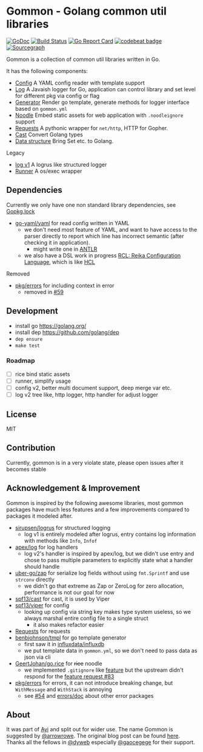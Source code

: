 # Gommon - Golang common util libraries

[![GoDoc](https://godoc.org/github.com/dyweb/gommon?status.svg)](https://godoc.org/github.com/dyweb/gommon)
[![Build Status](https://travis-ci.org/dyweb/gommon.svg?branch=master)](https://travis-ci.org/dyweb/gommon)
[![Go Report Card](https://goreportcard.com/badge/github.com/dyweb/gommon)](https://goreportcard.com/report/github.com/dyweb/gommon)
[![codebeat badge](https://codebeat.co/badges/8d42a846-f1dc-4a6b-8bd9-5862726ed35d)](https://codebeat.co/projects/github-com-dyweb-gommon-master)
[![Sourcegraph](https://sourcegraph.com/github.com/dyweb/gommon/-/badge.svg)](https://sourcegraph.com/github.com/dyweb/gommon?badge)

Gommon is a collection of common util libraries written in Go.

It has the following components:

- [Config](config) A YAML config reader with template support
- [Log](log) A Javaish logger for Go, application can control library and set level for different pkg via config or flag
- [Generator](generator) Render go template, generate methods for logger interface based on `gommon.yml`
- [Noodle](noodle) Embed static assets for web application with `.noodleignore` support
- [Requests](requests) A pythonic wrapper for `net/http`, HTTP for Gopher.
- [Cast](cast) Convert Golang types
- [Data structure](structure) Bring Set etc. to Golang.

Legacy

- [log v1](legacy/log) A logrus like structured logger
- [Runner](legacy/runner) A os/exec wrapper


## Dependencies

Currently we only have one non standard library dependencies, see [Gopkg.lock](Gopkg.lock)

- [go-yaml/yaml](https://github.com/go-yaml/yaml) for read config written in YAML
  - we don't need most feature of YAML, and want to have access to the parser directly to report which line has incorrect semantic (after checking it in application).
    - might write one in [ANTLR](https://github.com/antlr/antlr4)
  - we also have a DSL work in progress [RCL: Reika Configuration Language](https://github.com/at15/reika/issues/49), which is like [HCL](https://github.com/hashicorp/hcl2)

Removed 

- [pkg/errors](https://github.com/pkg/errors) for including context in error
  - removed in [#59](https://github.com/dyweb/gommon/pull/59)

<!-- no, we are using the standard flag package ... -->
<!-- For command line util, we are using [spf13/cobra](https://github.com/spf13/cobra), it is more flexible than [ufrave/cli](https://github.com/urfave/cli) -->

## Development

- install go https://golang.org/
- install dep https://github.com/golang/dep
- `dep ensure`
- `make test`

### Roadmap

- [ ] rice bind static assets
- [ ] runner, simplify usage
- [ ] config v2, better multi document support, deep merge var etc.
- [ ] log v2 tree like, http logger, http handler for adjust logger

## License

MIT

## Contribution

Currently, gommon is in a very violate state, please open issues after it becomes stable 

## Acknowledgement & Improvement

Gommon is inspired by the following awesome libraries, most gommon packages have much less features and a few improvements 
compared to packages it modeled after.

- [sirupsen/logrus](https://github.com/sirupsen/logrus) for structured logging 
  - log v1 is entirely modeled after logrus, entry contains log information with methods like `Info`, `Infof`
- [apex/log](https://github.com/apex/log) for log handlers
  - log v2's handler is inspired by apex/log, but we didn't use entry and chose to pass multiple parameters to explicitly state what a handler should handle
- [uber-go/zap](https://github.com/uber-go/zap) for serialize log fields without using `fmt.Sprintf` and use `strconv` directly
  - we didn't go that extreme as Zap or ZeroLog for zero allocation, performance is not our goal for now
- [spf13/cast](https://github.com/spf13/cast) for cast, it is used by Viper
- [spf13/viper](https://github.com/spf13/viper/) for config
  - looking up config via string key makes type system useless, so we always marshal entire config file to a single struct
    - it also makes refactor easier
- [Requests](http://docs.python-requests.org/en/master/) for requests
- [benbjohnson/tmpl](https://github.com/benbjohnson/tmpl) for go template generator
  - first saw it in [influxdata/influxdb](https://github.com/influxdata/influxdb/blob/master/tsdb/engine/tsm1/encoding.gen.go.tmpl)
  - we put template data in `gommon.yml`, so we don't need to pass data as json via cli
- [GeertJohan/go.rice](https://github.com/GeertJohan/go.rice) for ~~rice~~ noodle
  - we implemented `.gitignore` like [feature](https://github.com/at15/go.rice/issues/1) but the upstream didn't respond for the [feature request #83](https://github.com/GeertJohan/go.rice/issues/83)
- [pkg/errors](https://github.com/pkg/errors) for errors, it can not introduce breaking change, but `WithMessage` and `WithStack` is annoying
  - see [#54](https://github.com/dyweb/gommon/issues/54) and [errors/doc](errors/doc) about other error packages
  
## About

It was part of [Ayi](https://github.com/dyweb/Ayi) and split out for wider use.
The name Gommon is suggested by [@arrowrowe](https://github.com/arrowrowe).
The original blog post can be found [here](http://blog.dongyueweb.com/ayi.html).
Thanks all the fellows in [@dyweb](https://github.com/dyweb) especially [@gaocegege](https://github.com/gaocegege) for their support.
